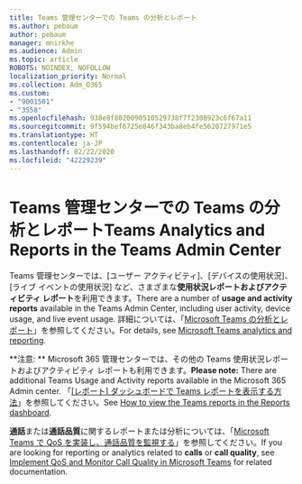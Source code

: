 ```yaml
---
title: Teams 管理センターでの Teams の分析とレポート
ms.author: pebaum
author: pebaum
manager: mnirkhe
ms.audience: Admin
ms.topic: article
ROBOTS: NOINDEX, NOFOLLOW
localization_priority: Normal
ms.collection: Adm_O365
ms.custom:
- "9001501"
- "3558"
ms.openlocfilehash: 938e8f8020090510529738f7f2308923c6f67a11
ms.sourcegitcommit: 9f594bef6725e846f343ba8eb4fe5620727971e5
ms.translationtype: HT
ms.contentlocale: ja-JP
ms.lasthandoff: 02/22/2020
ms.locfileid: "42229239"
---
```

# <a name="teams-analytics-and-reports-in-the-teams-admin-center"></a><span data-ttu-id="2301b-102">Teams 管理センターでの Teams の分析とレポート</span><span class="sxs-lookup"><span data-stu-id="2301b-102">Teams Analytics and Reports in the Teams Admin Center</span></span>

<span data-ttu-id="2301b-103">Teams 管理センターでは、[ユーザー アクティビティ]、[デバイスの使用状況]、[ライブ イベントの使用状況] など、さまざまな**使用状況レポートおよびアクティビティ レポート**を利用できます。</span><span class="sxs-lookup"><span data-stu-id="2301b-103">There are a number of **usage and activity reports** available in the Teams Admin Center, including user activity, device usage, and live event usage.</span></span> <span data-ttu-id="2301b-104">詳細については、「[Microsoft Teams の分析とレポート](https://docs.microsoft.com/microsoftteams/teams-analytics-and-reports/teams-reporting-reference)」を参照してください。</span><span class="sxs-lookup"><span data-stu-id="2301b-104">For details, see [Microsoft Teams analytics and reporting](https://docs.microsoft.com/microsoftteams/teams-analytics-and-reports/teams-reporting-reference).</span></span>

<span data-ttu-id="2301b-105">\*\*注意: \*\* Microsoft 365 管理センターでは、その他の Teams 使用状況レポートおよびアクティビティ レポートも利用できます。</span><span class="sxs-lookup"><span data-stu-id="2301b-105">**Please note:** There are additional Teams Usage and Activity reports available in the Microsoft 365 Admin center.</span></span> <span data-ttu-id="2301b-106">「[[レポート] ダッシュボードで Teams レポートを表示する方法](https://docs.microsoft.com/microsoftteams/teams-activity-reports#how-to-view-the-teams-reports-in-the-reports-dashboard)」を参照してください。</span><span class="sxs-lookup"><span data-stu-id="2301b-106">See [How to view the Teams reports in the Reports dashboard](https://docs.microsoft.com/microsoftteams/teams-activity-reports#how-to-view-the-teams-reports-in-the-reports-dashboard).</span></span>

<span data-ttu-id="2301b-107">**通話**または**通話品質**に関するレポートまたは分析については、「[Microsoft Teams で QoS を実装し、通話品質を監視する](https://docs.microsoft.com/microsoftteams/monitor-call-quality-qos)」を参照してください。</span><span class="sxs-lookup"><span data-stu-id="2301b-107">If you are looking for reporting or analytics related to **calls** or **call quality**, see [Implement QoS and Monitor Call Quality in Microsoft Teams](https://docs.microsoft.com/microsoftteams/monitor-call-quality-qos) for related documentation.</span></span>

